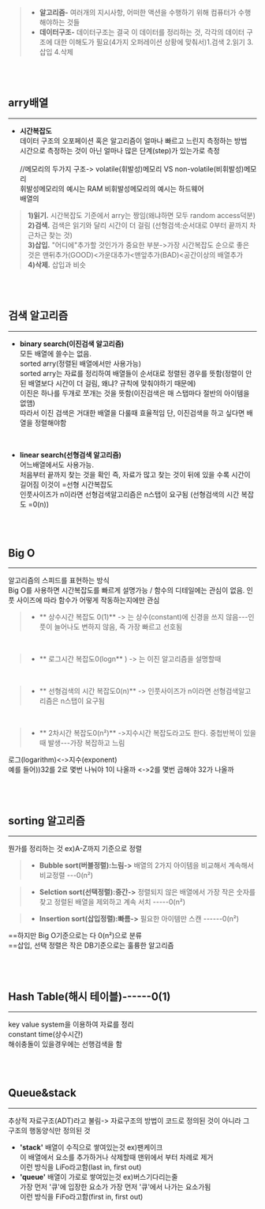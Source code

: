 >* **알고리즘-** 여러개의 지시사항, 어떠한 액션을 수행하기 위해 컴퓨터가 수행해야하는 것들
>* **데이터구조-** 데이터구조는 결국 이 데이터를 정리하는 것,
   각각의 데이터 구조에 대한 이해도가 필요(4가지 오퍼레이션 상황에 맞춰서)1.검색 2.읽기 3.삽입 4.삭제

<br/>
<br/>

## arry배열
***
* **시간복잡도**   
  데이터 구조의 오포페이션 혹은 알고리즘이 얼마나 빠르고 느린지 측정하는 방법   
  시간으로 측정하는 것이 아닌 얼마나 많은 단계(step)가 있는가로 측정
  <br/>  
 //메모리의 두가지 구조-> volatile(휘발성)메모리 VS non-volatile(비휘발성)메모리   
  휘발성메모리의 예시는 RAM 비휘발성메모리의 예시는 하드웨어   
배열의   
>**1)읽기.**  시간복잡도 기준에서 arry는 짱임(왜냐하면 모두 random access덕분)   
**2)검색.**  검색은 읽기와 달리 시간이 더 걸림 (선형검색:순서대로 0부터 끝까지 차근차근 찾는 것)   
**3)삽입.**  "어디에"추가할 것인가가 중요한 부분->가장 시간복잡도 순으로 좋은 것은 맨뒤추가(GOOD)<가운대추가<맨앞추가(BAD)<공간이상의 배열추가   
**4)삭제.**   삽입과 비슷

<br/>
<br/>

## 검색 알고리즘
***
* **binary search(이진검색 알고리즘)**  
모든 배열에 쓸수는 없음.    
sorted arry(정렬된 배열에서만 사용가능)   
sorted arry는 자료를 정리하여 배열들이 순서대로 정렬된 경우를 뜻함(정렬이 안된 배열보다 시간이 더 걸림, 왜냐? 규칙에 맞춰야하기 때문에)    
이진은 하나를 두개로 쪼개는 것을 뜻함(이진검색은 매 스탭마다  절반의 아이템을 없앰)   
따라서 이진 검색은 거대한 배열을 다룰때 효율적임 단, 이진검색을 하고 싶다면 배열을 정렬해야함
<br/>

* **linear search(선형검색 알고리즘)**    
어느배열에서도 사용가능.   
처음부터 끝까지 찾는 것을 확인 즉, 자료가 많고 찾는 것이 뒤에 있을 수록 시간이 길어짐 이것이 =선형 시간복잡도   
인풋사이즈가 n이라면 선형검색알고리즘은 n스탭이 요구됨 (선형검색의 시간 복잡도 =0(n))   

<br/>
<br/>

## Big O
***
알고리즘의 스피드를 표현하는 방식   
Big O를 사용하면 시간복잡도를 빠르게 설명가능 /  함수의 디테일에는 관심이 없음. 인풋 사이즈에 따라 함수가 어떻게 작동하는지에만 관심


>* ** 상수시간 복잡도 0(1)**  -> 는 상수(constant)에 신경을 쓰지 않음---인풋이 늘어나도 변하지 않음, 즉 가장 빠르고 선호됨
  <br/>
  
>* ** 로그시간 복잡도0(logn** )   -> 는 이진 알고리즘을 설명할때 
  <br/>
  
>* ** 선형검색의 시간 복잡도0(n)**  -> 인풋사이즈가 n이라면 선형검색알고리즘은 n스탭이 요구됨
  <br/>
  
>* ** 2차시간 복잡도0(n²)** ->지수시간 복잡도라고도 한다. 중첩반복이 있을때 발생---가장 복잡하고 느림
                               

로그(logarithm)<->지수(exponent)   
예를 들어))32를 2로 몇번 나눠야 1이 나올까 <->2를 몇번 곱해야 32가 나올까

<br/>
<br/>

## sorting 알고리즘
***
뭔가를 정리하는 것 ex)A-Z까지 기준으로 정렬

>* **Bubble sort(버블정렬):느림->**  배열의 2가지 아이템을 비교해서 계속해서 비교정렬 ---0(n²)

>* **Selction sort(선택정렬):중간->** 정렬되지 않은 배열에서 가장 작은 숫자를 찾고 정렬된 배열을 제외하고 계속 서치 -----0(n²)

>* **Insertion sort(삽입정렬):빠름->** 필요한 아이템만 스캔 ------0(n²)

==하지만 Big O기준으로는 다 0(n²)으로 분류   
==삽입, 선택 정렬은 작은 DB기준으로는 훌륭한 알고리즘

<br/>
<br/>

## Hash Table(해시 테이블)------0(1)
***
key value system을 이용하여 자료를 정리   
constant time(상수시간)   
해쉬충돌이 있을경우에는 선행검색을 함

<br/>
<br/>

## Queue&stack
***
추상적 자료구조(ADT)라고 불림-> 자료구조의 방법이 코드로 정의된 것이 아니라 그 구조의 행동양식만 정의된 것   

 * **'stack'**   배열이 수직으로 쌓여있는것 ex)팬케이크   
      이 배열에서 요소를 추가하거나 삭제할때 맨위에서 부터 차례로 제거   
      이런 방식을 LiFo라고함(last in, first out)   
* **'queue'**   배열이 가로로 쌓여있는것 ex)버스기다리는줄   
    가장 먼저 '큐'에 입장한 요소가 가장 먼저 '큐'에서 나가는 요소가됨   
    이런 방식을 FiFo라고함(first in, first out)

